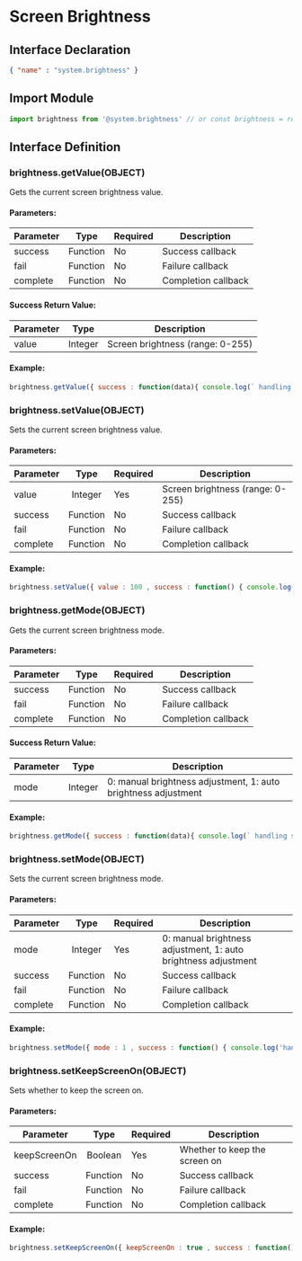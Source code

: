 <!-- 源地址: https://iot.mi.com/vela/quickapp/en/features/system/brightness.html -->

# Screen Brightness

## Interface Declaration
```json
{ "name" : "system.brightness" }
```

## Import Module
```javascript
import brightness from '@system.brightness' // or const brightness = require('@system.brightness')
```

## Interface Definition

### brightness.getValue(OBJECT)

Gets the current screen brightness value.

#### Parameters:

Parameter | Type | Required | Description  
---|:---:|---|---  
success | Function | No | Success callback  
fail | Function | No | Failure callback  
complete | Function | No | Completion callback  
  
#### Success Return Value:

Parameter | Type | Description  
---|:---:|---  
value | Integer | Screen brightness (range: 0-255)  
  
#### Example:
```javascript
brightness.getValue({ success : function(data){ console.log(` handling success, value = ${ data.value } `)} , fail : function(data , code){ console.log(` handling fail, code = ${ code } `)} })
```

### brightness.setValue(OBJECT)

Sets the current screen brightness value.

#### Parameters:

Parameter | Type | Required | Description  
---|:---:|---|---  
value | Integer | Yes | Screen brightness (range: 0-255)  
success | Function | No | Success callback  
fail | Function | No | Failure callback  
complete | Function | No | Completion callback  
  
#### Example:
```javascript
brightness.setValue({ value : 100 , success : function() { console.log('handling success')} , fail : function(data , code){ console.log(` handling fail, code = ${ code } `)} })
```

### brightness.getMode(OBJECT)

Gets the current screen brightness mode.

#### Parameters:

Parameter | Type | Required | Description  
---|:---:|---|---  
success | Function | No | Success callback  
fail | Function | No | Failure callback  
complete | Function | No | Completion callback  
  
#### Success Return Value:

Parameter | Type | Description  
---|:---:|---  
mode | Integer | 0: manual brightness adjustment, 1: auto brightness adjustment  
  
#### Example:
```javascript
brightness.getMode({ success : function(data){ console.log(` handling success, mode = ${ data.mode } `)} , fail : function(data , code){ console.log(` handling fail, code = ${ code } `)} })
```

### brightness.setMode(OBJECT)

Sets the current screen brightness mode.

#### Parameters:

Parameter | Type | Required | Description  
---|:---:|---|---  
mode | Integer | Yes | 0: manual brightness adjustment, 1: auto brightness adjustment  
success | Function | No | Success callback  
fail | Function | No | Failure callback  
complete | Function | No | Completion callback  
  
#### Example:
```javascript
brightness.setMode({ mode : 1 , success : function() { console.log('handling success')} , fail : function(data , code){ console.log(` handling fail, code = ${ code } `)} })
```

### brightness.setKeepScreenOn(OBJECT)

Sets whether to keep the screen on.

#### Parameters:

Parameter | Type | Required | Description  
---|:---:|---|---  
keepScreenOn | Boolean | Yes | Whether to keep the screen on  
success | Function | No | Success callback  
fail | Function | No | Failure callback  
complete | Function | No | Completion callback  
  
#### Example:
```javascript
brightness.setKeepScreenOn({ keepScreenOn : true , success : function() { console.log('handling success')} , fail : function(data , code){ console.log(` handling fail, code = ${ code } `)} })
```
